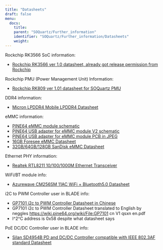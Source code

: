 ```yaml
---
title: "Datasheets"
draft: false
menu:
  docs:
    title:
    parent: "SOQuartz/Further_information"
    identifier: "SOQuartz/Further_information/Datasheets"
    weight: 
---
```


Rockchip RK3566 SoC information:

* [Rockchip RK3566 ver 1.0 datasheet, already got release permission from Rockchip](https://files.pine64.org/doc/quartz64/Rockchip%20RK3566%20Datasheet%20V1.0-20201210.pdf)

Rockchip PMU (Power Management Unit) Information:

* [Rockchip RK809 ver 1.01 datasheet for SOQuartz PMU](https://www.rockchip.fr/RK809%20datasheet%20V1.01.pdf)

DDR4 information:

* [Micron LPDDR4 Mobile LPDDR4 Datasheet](https://files.pine64.org/doc/datasheet/rockpro64/SM512M32Z01MD2BNP(200BALL).pdf)

eMMC information:

* [PINE64 eMMC module schematic](https://files.pine64.org/doc/rock64/PINE64_eMMC_Module_20170719.pdf)
* [PINE64 USB adapter for eMMC module V2 schematic](https://files.pine64.org/doc/rock64/usb%20emmc%20module%20adapter%20v2.pdf)
* [PINE64 USB adapter for eMMC module PCB in JPEG](https://files.pine64.org/doc/rock64/USB%20adapter%20for%20eMMC%20module%20PCB.tar)
* [16GB Foresee eMMC Datasheet](https://files.pine64.org/doc/datasheet/pine64/E-00517%20FORESEE_eMMC_NCEMAM8B-16G%20SPEC.pdf)
* [32GB/64GB/128GB SanDisk eMMC Datasheet](https://files.pine64.org/doc/datasheet/pine64/SDINADF4-16-128GB-H%20data%20sheet%20v1.13.pdf)

Ethernet PHY information:

* [Realtek RTL8211 10/100/1000M Ethernet Transceiver](https://files.pine64.org/doc/datasheet/pine64/rtl8211e(g)-vb(vl)-cg_datasheet_1.6.pdf)

WiFi/BT module info:

* [Azurewave CM256SM 11AC WiFi + Bluetooth5.0 Datasheet](https://files.pine64.org/doc/datasheet/rockpro64/AW-CM256SM_DS_DF_V1.9_STD.pdf)

i2C to PWM Controller user in BLADE info:

* [GP7101 i2c to PWM Controller Datasheet in Chinese](https://files.pine64.org/doc/datasheet/quartz64/GP7101_cn_V1_qsxn.pdf)
* GP7101 i2c to PWM Controller Datasheet translated to English by neggles https://wiki.pine64.org/wiki/File:GP7101 cn V1 qsxn en.pdf
* I^2^C address is 0x58 despite what datasheet says

PoE DC/DC Controller user in BLADE info:

* [Silan SD4954B PD and DC/DC Controller compatible with IEEE 802.3AF standard Datasheet](https://files.pine64.org/doc/datasheet/quartz64/SD4954B%20Datasheet.pdf)
